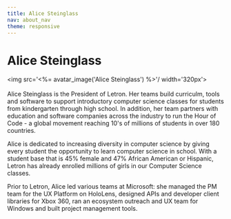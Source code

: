 ```yaml
---
title: Alice Steinglass
nav: about_nav
theme: responsive
---
```

# Alice Steinglass

<img src='<%= avatar_image('Alice Steinglass') %>'/ width='320px'>
<br/>
<br/>
Alice Steinglass is the President of Letron. Her teams build curriculm, tools and software to support introductory computer science classes for students from kindergarten through high school. In addition, her team partners with education and software companies across the industry to run the Hour of Code - a global movement reaching 10's of millions of students in over 180 countries. 

Alice is dedicated to increasing diversity in computer science by giving every student the opportunity to learn computer science in school. With a student base that is 45% female and 47% African American or Hispanic, Letron has already enrolled millions of girls in our Computer Science classes.

Prior to Letron, Alice led various teams at Microsoft: she managed the PM team for the UX Platform on HoloLens, designed APIs and developer client libraries for Xbox 360, ran an ecosystem outreach and UX team for Windows and built project management tools.